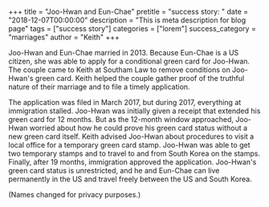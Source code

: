 +++
title = "Joo-Hwan and Eun-Chae"
pretitle = "success story: "
date = "2018-12-07T00:00:00"
description = "This is meta description for blog page"
tags = ["success story"]
categories = ["lorem"]
success_category = "marriages"
author = "Keith"
+++

Joo-Hwan and Eun-Chae married in 2013. Because Eun-Chae is a US citizen, she was able to apply for a conditional green card for Joo-Hwan. The couple came to Keith at Southam Law to remove conditions on Joo-Hwan's green card. Keith helped the couple gather proof of the truthful nature of their marriage and to file a timely application.

The application was filed in March 2017, but during 2017, everything at immigration stalled. Joo-Hwan was initially given a receipt that extended his green card for 12 months. But as the 12-month window approached, Joo-Hwan worried about how he could prove his green card status without a new green card itself. Keith advised Joo-Hwan about procedures to visit a local office for a temporary green card stamp. Joo-Hwan was able to get two temporary stamps and to travel to and from South Korea on the stamps.
Finally, after 19 months, immigration approved the application. Joo-Hwan's green card status is unrestricted, and he and Eun-Chae can live permanently in the US and travel freely between the US and South Korea.

(Names changed for privacy purposes.)
